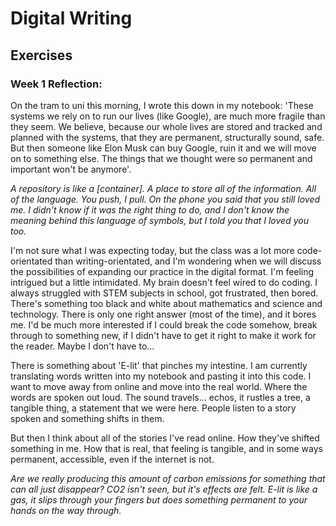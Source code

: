 # Digital Writing
## Exercises
### Week 1 Reflection: 
<p>
On the tram to uni this morning, I wrote this down in my notebook:
'These systems we rely on to run our lives (like Google), are much more fragile than they seem. We believe, because our whole lives are stored and tracked and planned with the systems, that they are permanent, structurally sound, safe. But then someone like Elon Musk can buy Google, ruin it and we will move on to something else. The things that we thought were so permanent and important won't be anymore'.

<em> A repository is like a [container]. A place to store all of the information. All of the language. 
  You push, I pull.
On the phone you said that you still loved me. 
I didn't know if it was the right thing to do, and I don't know the meaning behind this language of symbols, 
  but I told you that I loved you too. </em>
  
I'm not sure what I was expecting today, but the class was a lot more code-orientated than writing-orientated, and I'm wondering when we will discuss the possibilities of expanding our practice in the digital format. I'm feeling intrigued but a little intimidated. My brain doesn't feel wired to do coding. I always struggled with STEM subjects in school, got frustrated, then bored. There's something too black and white about mathematics and science and technology. There is only one right answer (most of the time), and it bores me. I'd be much more interested if I could break the code somehow, break through to something new, if I didn't have to get it right to make it work for the reader. Maybe I don't have to... 

There is something about 'E-lit' that pinches my intestine. I am currently translating words written into my notebook and pasting it into this code. I want to move away from online and move into the real world. Where the words are spoken out loud. The sound travels... echos, it rustles a tree, a tangible thing, a statement that we were here. People listen to a story spoken and something shifts in them. 

But then I think about all of the stories I've read online. How they've shifted something in me. How that is real, that feeling is tangible, and in some ways permanent, accessible, even if the internet is not. 

<em> Are we really producing this amount of carbon emissions for something that can all just disappear? 
CO2 isn't seen, but it's effects are felt. 
E-lit is like a gas, it slips through your fingers but does something permanent to your hands on the way through.</em>
</p>
